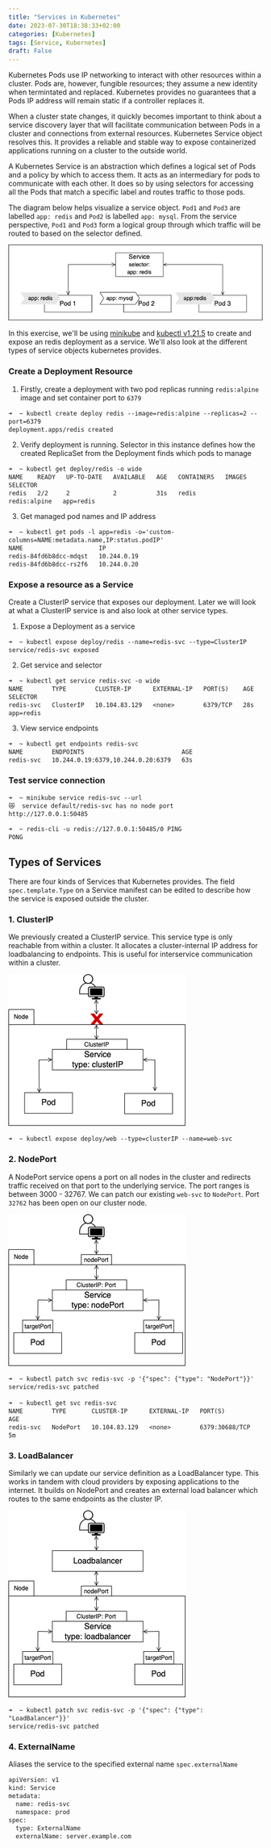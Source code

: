 ```yaml
---
title: "Services in Kubernetes"
date: 2023-07-30T18:38:33+02:00
categories: [Kubernetes]
tags: [Service, Kubernetes]
draft: False
---
```


Kubernetes Pods use IP networking to interact with other resources within a cluster. Pods are, however, fungible resources; they assume a new identity when termintated and replaced. Kubernetes provides no guarantees that a Pods IP address will remain static if a controller replaces it. 

When a cluster state changes, it quickly becomes important to think about a service discovery layer that will facilitate communication between Pods in a cluster and connections from external resources. Kubernetes Service object resolves this. It provides a reliable and stable way to expose containerized applications running on a cluster to the outside world.

A Kubernetes Service is an abstraction which defines a logical set of Pods and a policy by which to access them. It acts as an intermediary for pods to communicate with each other. It does so by using selectors for accessing all the Pods that match a specific label and routes traffic to those pods.

The diagram below helps visualize a service object. `Pod1` and `Pod3` are labelled `app: redis` and `Pod2` is labelled `app: mysql`.  From the service perspective, `Pod1` and `Pod3` form a logical group through which traffic will be routed to based on the selector defined.

![Block Image](images/overview.png "Fig 1: Kubernetes Services")

In this exercise, we'll be using [minikube](https://minikube.sigs.k8s.io/docs/start/) and [kubectl v1.21.5](https://kubernetes.io/docs/tasks/tools/#kubectl) to create and expose an redis deployment as a service.  We'll also look at the different types of service objects kubernetes provides.

### Create a Deployment Resource
1. Firstly, create a deployment with two pod replicas running `redis:alpine` image and set container port to `6379`
```
➜  ~ kubectl create deploy redis --image=redis:alpine --replicas=2 --port=6379
deployment.apps/redis created
```
2. Verify deployment is running. Selector in this instance defines how the created ReplicaSet from the Deployment finds which pods to manage
```
➜  ~ kubectl get deploy/redis -o wide
NAME    READY   UP-TO-DATE   AVAILABLE   AGE   CONTAINERS   IMAGES         SELECTOR
redis   2/2     2            2           31s   redis        redis:alpine   app=redis
```
3. Get managed pod names and IP address
```
➜  ~ kubectl get pods -l app=redis -o='custom-columns=NAME:metadata.name,IP:status.podIP'
NAME                     IP
redis-84fd6b8dcc-mdqst   10.244.0.19
redis-84fd6b8dcc-rs2f6   10.244.0.20
```

### Expose a resource as a Service
Create a ClusterIP service that exposes our deployment. Later we will look at what a ClusterIP service is and also look at other service types.

1. Expose a Deployment as a service

```
➜  ~ kubectl expose deploy/redis --name=redis-svc --type=ClusterIP
service/redis-svc exposed
```
2. Get service and selector
```
➜  ~ kubectl get service redis-svc -o wide
NAME        TYPE        CLUSTER-IP      EXTERNAL-IP   PORT(S)    AGE   SELECTOR
redis-svc   ClusterIP   10.104.83.129   <none>        6379/TCP   28s   app=redis
```
3. View service endpoints
```
➜  ~ kubectl get endpoints redis-svc
NAME        ENDPOINTS                           AGE
redis-svc   10.244.0.19:6379,10.244.0.20:6379   63s
```
### Test service connection

```
➜  ~ minikube service redis-svc --url
😿  service default/redis-svc has no node port
http://127.0.0.1:50485
```

```
➜  ~ redis-cli -u redis://127.0.0.1:50485/0 PING
PONG
```


## Types of Services 
There are four kinds of Services that Kubernetes provides. The field `spec.template.Type` on a Service manifest can be edited to describe how the service is exposed outside the cluster.

### 1. ClusterIP 
We previously created a ClusterIP service. This service type is only reachable from within a cluster. It allocates a cluster-internal IP address for loadbalancing to endpoints. 
This is useful for interservice communication within a cluster.

![ClusterIP](images/clusterip.png "Fig 2: ClusterIP Service")

```
➜  ~ kubectl expose deploy/web --type=clusterIP --name=web-svc
```

### 2. NodePort
A NodePort service opens a port on all nodes in the cluster and redirects traffic received on that port to the underlying service. The port ranges is between 3000 - 32767.
We can patch our existing `web-svc` to `NodePort`. Port `32762` has been open on our cluster node.

![NodePort](images/nodeport.png "Fig 3: NodePort Service")
```
➜  ~ kubectl patch svc redis-svc -p '{"spec": {"type": "NodePort"}}'
service/redis-svc patched

➜  ~ kubectl get svc redis-svc
NAME        TYPE       CLUSTER-IP      EXTERNAL-IP   PORT(S)          AGE
redis-svc   NodePort   10.104.83.129   <none>        6379:30688/TCP   5m
```
### 3. LoadBalancer
Similarly we can update our service definition as a LoadBalancer type. This works in tandem with cloud providers by exposing applications to the internet. It builds on NodePort and creates an external load balancer which routes to the same endpoints as the cluster IP.

![Loadbalancer](images/loadbalancer.png "Fig 4: LoadBalancer Service")
```
➜  ~ kubectl patch svc redis-svc -p '{"spec": {"type": "LoadBalancer"}}'
service/redis-svc patched
```

### 4. ExternalName
Aliases the service to the specified external name `spec.externalName`

```
apiVersion: v1
kind: Service
metadata:
  name: redis-svc
  namespace: prod
spec:
  type: ExternalName
  externalName: server.example.com
```
